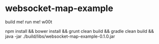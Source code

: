 # websocket-map-example

build me! run me! w00t

npm install && bower install &&  grunt clean build && gradle clean build && java -jar ./build/libs/websocket-map-example-0.1.0.jar
